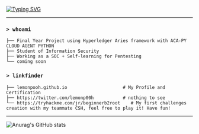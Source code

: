 [![Typing SVG](https://readme-typing-svg.demolab.com?font=Fira+Code&pause=1000&color=F7591E&width=435&lines=Hi%2C+I'm+Lemonpooh%E2%9C%8C%EF%B8%8F)](https://git.io/typing-svg)
***

### `> whoami`

```
├── Final Year Project using Hyperledger Aries framework with ACA-PY CLOUD AGENT PYTHON
├── Student of Information Security
├── Working as a SOC + Self-learning for Pentesting
└── coming soon
```

### `> linkfinder`

```
├── lemonpooh.github.io                     # My Profile and Certification
├── https://twitter.com/lemonp00h           # nothing to see
└── https://tryhackme.com/jr/beginnerb2root    # My first challenges creation with my teammate CSH, feel free to play it! Have fun!
```
***
![Anurag's GitHub stats](https://github-readme-stats.vercel.app/api?username=lemonpooh&show_icons=true&theme=onedark)
